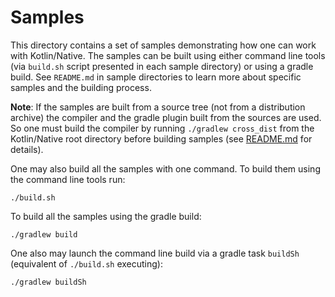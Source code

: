 # Samples

This directory contains a set of samples demonstrating how one can work with Kotlin/Native. The samples can be
built using either command line tools (via `build.sh` script presented in each sample directory) or using a gradle build.
See `README.md` in sample directories to learn more about specific samples and the building process.

**Note**: If the samples are built from a source tree (not from a distribution archive) the compiler and the gradle
plugin built from the sources are used. So one must build the compiler by running `./gradlew cross_dist` from the 
Kotlin/Native root directory before building samples (see
[README.md](https://github.com/JetBrains/kotlin-native/blob/master/README.md) for details).

One may also build all the samples with one command. To build them using the command line tools run:

    ./build.sh
    
To build all the samples using the gradle build:

    ./gradlew build
    
One also may launch the command line build via a gradle task `buildSh` (equivalent of `./build.sh` executing):

    ./gradlew buildSh
